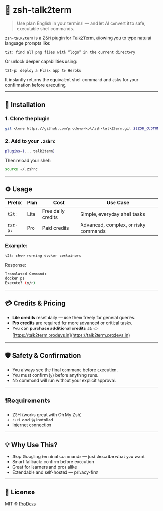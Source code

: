 # 🧠 zsh-talk2term

> Use plain English in your terminal — and let AI convert it to safe, executable shell commands.

`zsh-talk2term` is a ZSH plugin for [Talk2Term](https://talk2term.prodevs.in), allowing you to type natural language prompts like:

```bash
t2t: find all png files with “logo” in the current directory
```

Or unlock deeper capabilities using:

```bash
t2t-p: deploy a Flask app to Heroku
```

It instantly returns the equivalent shell command and asks for your confirmation before executing.

---

## 🚀 Installation

### 1. Clone the plugin

```bash
git clone https://github.com/prodevs-kol/zsh-talk2term.git ${ZSH_CUSTOM:-~/.oh-my-zsh/custom}/plugins/talk2term
```

### 2. Add to your `.zshrc`

```bash
plugins=(... talk2term)
```

Then reload your shell:

```bash
source ~/.zshrc
```

---

## ⚙️ Usage

| Prefix   | Plan | Cost               | Use Case                             |
| -------- | ---- | ------------------ | ------------------------------------ |
| `t2t:`   | Lite | Free daily credits | Simple, everyday shell tasks         |
| `t2t-p:` | Pro  | Paid credits       | Advanced, complex, or risky commands |

### Example:

```bash
t2t: show running docker containers
```

Response:

```bash
Translated Command:
docker ps
Execute? (y/n)
```

---

## 💳 Credits & Pricing

* **Lite credits** reset daily — use them freely for general queries.
* **Pro credits** are required for more advanced or critical tasks.
* You can **purchase additional credits** at:
  👉 [https://talk2term.prodevs.in](https://talk2term.prodevs.in)

---

## 🛡️ Safety & Confirmation

* You always see the final command before execution.
* You must confirm (`y`) before anything runs.
* No command will run without your explicit approval.

---

## ❗Requirements

* ZSH (works great with Oh My Zsh)
* `curl` and `jq` installed
* Internet connection

---

## 💡 Why Use This?

* Stop Googling terminal commands — just describe what you want
* Smart fallback: confirm before execution
* Great for learners and pros alike
* Extendable and self-hosted — privacy-first

---

## 📄 License

MIT © [ProDevs](https://prodevs.in)
